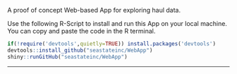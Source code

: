 A proof of concept Web-based App for exploring haul data.

Use the following R-Script to install and run this App on your local machine. You can copy and paste the code in the R terminal.

```R
if(!require('devtools',quietly=TRUE)) install.packages('devtools')
devtools::install_github("seastateinc/WebApp")
shiny::runGitHub("seastateinc/WebApp")
```
---
